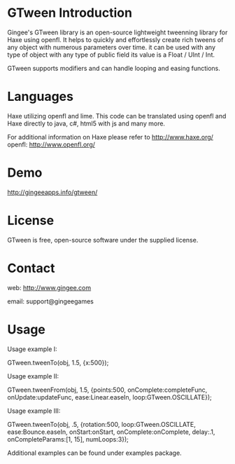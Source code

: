 GTween Introduction
===================

Gingee's GTween library is an open-source lightweight tweenning library for Haxe using openfl.
It helps to quickly and effortlessly create rich tweens of any object with numerous parameters over time. 
it can be used with any type of object with any type of public field its value is a Float / UInt / Int.

GTween supports modifiers and can handle looping and easing functions.

Languages
==========
Haxe utilizing openfl and lime.
This code can be translated using openfl and Haxe directly to java, c#, html5 with js and many more.

For additional information on Haxe please refer to http://www.haxe.org/
openfl: http://www.openfl.org/

Demo
=======
http://gingeeapps.info/gtween/

License
=======
GTween is free, open-source software under the supplied license.

Contact
=======
web: http://www.gingee.com

email: support@gingeegames

Usage
=====

Usage example I:

GTween.tweenTo(obj, 1.5, {x:500});

Usage example II:

GTween.tweenFrom(obj, 1.5, {points:500, onComplete:completeFunc, onUpdate:updateFunc, ease:Linear.easeIn, loop:GTween.OSCILLATE});

Usage example III:

GTween.tweenTo(obj, .5, {rotation:500, loop:GTween.OSCILLATE, ease:Bounce.easeIn, onStart:onStart, onComplete:onComplete, delay:.1, onCompleteParams:[1, 15], numLoops:3});


Additional examples can be found under examples package.
